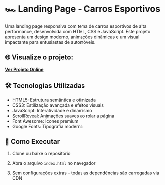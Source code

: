 # 🏎️ Landing Page - Carros Esportivos
Uma landing page responsiva com tema de carros esportivos de alta performance, desenvolvida com HTML, CSS e JavaScript. Este projeto apresenta um design moderno, animações dinâmicas e um visual impactante para entusiastas de automóveis.

## 🌐 Visualize o projeto:
**[Ver Projeto Online](https://otavio-2507.github.io/Lading-Page---Automotivo/)**

## 🛠️ Tecnologias Utilizadas
- HTML5: Estrutura semântica e otimizada
- CSS3: Estilização avançada e efeitos visuais
- JavaScript: Interatividade e dinamismo
- ScrollReveal: Animações suaves ao rolar a página
- Font Awesome: Ícones premium
- Google Fonts: Tipografia moderna

## 🚀 Como Executar
1. Clone ou baixe o repositório

2. Abra o arquivo `index.html` no navegador

3. Sem configurações extras – todas as dependências são carregadas via CDN
